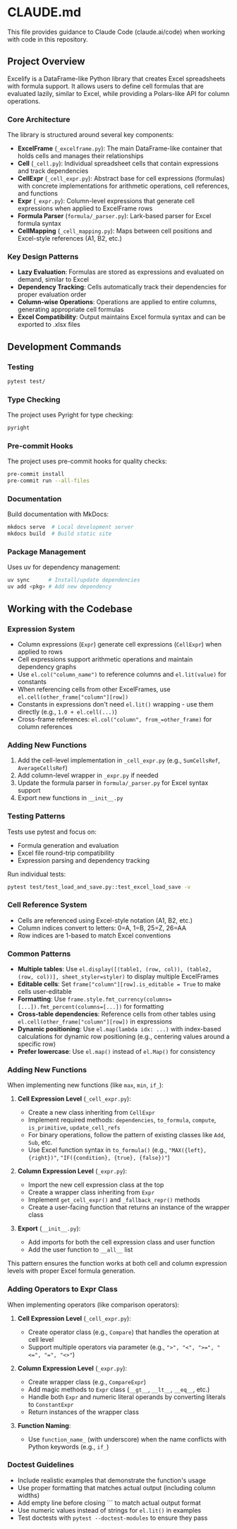# CLAUDE.md

This file provides guidance to Claude Code (claude.ai/code) when working with code in this repository.

## Project Overview

Excelify is a DataFrame-like Python library that creates Excel spreadsheets with formula support. It allows users to define cell formulas that are evaluated lazily, similar to Excel, while providing a Polars-like API for column operations.

### Core Architecture

The library is structured around several key components:

- **ExcelFrame** (`_excelframe.py`): The main DataFrame-like container that holds cells and manages their relationships
- **Cell** (`_cell.py`): Individual spreadsheet cells that contain expressions and track dependencies
- **CellExpr** (`_cell_expr.py`): Abstract base for cell expressions (formulas) with concrete implementations for arithmetic operations, cell references, and functions
- **Expr** (`_expr.py`): Column-level expressions that generate cell expressions when applied to ExcelFrame rows
- **Formula Parser** (`formula/_parser.py`): Lark-based parser for Excel formula syntax
- **CellMapping** (`_cell_mapping.py`): Maps between cell positions and Excel-style references (A1, B2, etc.)

### Key Design Patterns

- **Lazy Evaluation**: Formulas are stored as expressions and evaluated on demand, similar to Excel
- **Dependency Tracking**: Cells automatically track their dependencies for proper evaluation order
- **Column-wise Operations**: Operations are applied to entire columns, generating appropriate cell formulas
- **Excel Compatibility**: Output maintains Excel formula syntax and can be exported to .xlsx files

## Development Commands

### Testing
```bash
pytest test/
```

### Type Checking
The project uses Pyright for type checking:
```bash
pyright
```

### Pre-commit Hooks
The project uses pre-commit hooks for quality checks:
```bash
pre-commit install
pre-commit run --all-files
```

### Documentation
Build documentation with MkDocs:
```bash
mkdocs serve  # Local development server
mkdocs build  # Build static site
```

### Package Management
Uses uv for dependency management:
```bash
uv sync      # Install/update dependencies
uv add <pkg> # Add new dependency
```

## Working with the Codebase

### Expression System
- Column expressions (`Expr`) generate cell expressions (`CellExpr`) when applied to rows
- Cell expressions support arithmetic operations and maintain dependency graphs
- Use `el.col("column_name")` to reference columns and `el.lit(value)` for constants
- When referencing cells from other ExcelFrames, use `el.cell(other_frame["column"][row])`
- Constants in expressions don't need `el.lit()` wrapping - use them directly (e.g., `1.0 + el.cell(...)`)
- Cross-frame references: `el.col("column", from_=other_frame)` for column references

### Adding New Functions
1. Add the cell-level implementation in `_cell_expr.py` (e.g., `SumCellsRef`, `AverageCellsRef`)
2. Add column-level wrapper in `_expr.py` if needed
3. Update the formula parser in `formula/_parser.py` for Excel syntax support
4. Export new functions in `__init__.py`

### Testing Patterns
Tests use pytest and focus on:
- Formula generation and evaluation
- Excel file round-trip compatibility
- Expression parsing and dependency tracking

Run individual tests:
```bash
pytest test/test_load_and_save.py::test_excel_load_save -v
```

### Cell Reference System
- Cells are referenced using Excel-style notation (A1, B2, etc.)
- Column indices convert to letters: 0=A, 1=B, 25=Z, 26=AA
- Row indices are 1-based to match Excel conventions

### Common Patterns
- **Multiple tables**: Use `el.display([(table1, (row, col)), (table2, (row, col))], sheet_styler=styler)` to display multiple ExcelFrames
- **Editable cells**: Set `frame["column"][row].is_editable = True` to make cells user-editable
- **Formatting**: Use `frame.style.fmt_currency(columns=[...]).fmt_percent(columns=[...])` for formatting
- **Cross-table dependencies**: Reference cells from other tables using `el.cell(other_frame["column"][row])` in expressions
- **Dynamic positioning**: Use `el.map(lambda idx: ...)` with index-based calculations for dynamic row positioning (e.g., centering values around a specific row)
- **Prefer lowercase**: Use `el.map()` instead of `el.Map()` for consistency

### Adding New Functions
When implementing new functions (like `max`, `min`, `if_`):

1. **Cell Expression Level** (`_cell_expr.py`):
   - Create a new class inheriting from `CellExpr`
   - Implement required methods: `dependencies`, `to_formula`, `compute`, `is_primitive`, `update_cell_refs`
   - For binary operations, follow the pattern of existing classes like `Add`, `Sub`, etc.
   - Use Excel function syntax in `to_formula()` (e.g., `"MAX({left}, {right})"`, `"IF({condition}, {true}, {false})"`)

2. **Column Expression Level** (`_expr.py`):
   - Import the new cell expression class at the top
   - Create a wrapper class inheriting from `Expr`
   - Implement `get_cell_expr()` and `_fallback_repr()` methods
   - Create a user-facing function that returns an instance of the wrapper class

3. **Export** (`__init__.py`):
   - Add imports for both the cell expression class and user function
   - Add the user function to `__all__` list

This pattern ensures the function works at both cell and column expression levels with proper Excel formula generation.

### Adding Operators to Expr Class
When implementing operators (like comparison operators):

1. **Cell Expression Level** (`_cell_expr.py`):
   - Create operator class (e.g., `Compare`) that handles the operation at cell level
   - Support multiple operators via parameter (e.g., `">", "<", ">=", "<=", "=", "<>"`)

2. **Column Expression Level** (`_expr.py`):
   - Create wrapper class (e.g., `CompareExpr`)
   - Add magic methods to `Expr` class (`__gt__`, `__lt__`, `__eq__`, etc.)
   - Handle both `Expr` and numeric literal operands by converting literals to `ConstantExpr`
   - Return instances of the wrapper class

3. **Function Naming**:
   - Use `function_name_` (with underscore) when the name conflicts with Python keywords (e.g., `if_`)

### Doctest Guidelines
- Include realistic examples that demonstrate the function's usage
- Use proper formatting that matches actual output (including column widths)
- Add empty line before closing ``` to match actual output format
- Use numeric values instead of strings for `el.lit()` in examples
- Test doctests with `pytest --doctest-modules` to ensure they pass
